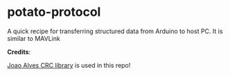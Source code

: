 # potato-protocol
A quick recipe for transferring structured data from Arduino to host PC. It is similar to MAVLink

**Credits**:

 [Joao Alves CRC library](https://github.com/jpralves/crc16/tree/492dbcf2329147ed404eba1fc523af84430d5ec0) is used in this repo!
